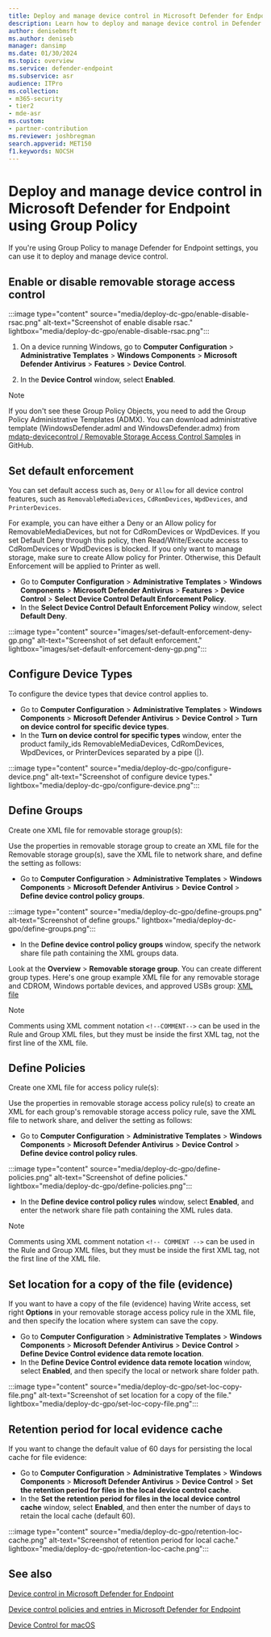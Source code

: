 ```yaml
---
title: Deploy and manage device control in Microsoft Defender for Endpoint with Group Policy           
description: Learn how to deploy and manage device control in Defender for Endpoint using Group Policy
author: denisebmsft
ms.author: deniseb
manager: dansimp 
ms.date: 01/30/2024
ms.topic: overview
ms.service: defender-endpoint
ms.subservice: asr
audience: ITPro
ms.collection: 
- m365-security
- tier2
- mde-asr
ms.custom: 
- partner-contribution
ms.reviewer: joshbregman
search.appverid: MET150
f1.keywords: NOCSH 
---
```


# Deploy and manage device control in Microsoft Defender for Endpoint using Group Policy

If you're using Group Policy to manage Defender for Endpoint settings, you can use it to deploy and manage device control.

## Enable or disable removable storage access control

:::image type="content" source="media/deploy-dc-gpo/enable-disable-rsac.png" alt-text="Screenshot of enable disable rsac." lightbox="media/deploy-dc-gpo/enable-disable-rsac.png":::

1. On a device running Windows, go to **Computer Configuration** \> **Administrative Templates** \> **Windows Components** \> **Microsoft Defender Antivirus** \> **Features** \> **Device Control**.

2. In the **Device Control** window, select **Enabled**.

> [!NOTE]
> If you don't see these Group Policy Objects, you need to add the Group Policy Administrative Templates (ADMX). You can download administrative template (WindowsDefender.adml and WindowsDefender.admx) from [mdatp-devicecontrol / Removable Storage Access Control Samples](https://github.com/microsoft/mdatp-devicecontrol/tree/main/Removable%20Storage%20Access%20Control%20Samples) in GitHub.

## Set default enforcement

You can set default access such as, `Deny` or `Allow` for all device control features, such as `RemovableMediaDevices`, `CdRomDevices`, `WpdDevices`, and `PrinterDevices`.

For example, you can have either a Deny or an Allow policy for RemovableMediaDevices, but not for CdRomDevices or WpdDevices. If you set Default Deny through this policy, then Read/Write/Execute access to CdRomDevices or WpdDevices is blocked. If you only want to manage storage, make sure to create Allow policy for Printer. Otherwise, this Default Enforcement will be applied to Printer as well.

- Go to **Computer Configuration** \> **Administrative Templates** \> **Windows Components** \> **Microsoft Defender Antivirus** \> **Features** \> **Device Control** \> **Select Device Control Default Enforcement Policy**.
- In the **Select Device Control Default Enforcement Policy** window, select **Default Deny**.

:::image type="content" source="images/set-default-enforcement-deny-gp.png" alt-text="Screenshot of set default enforcement." lightbox="images/set-default-enforcement-deny-gp.png":::

## Configure Device Types

To configure the device types that device control applies to.

- Go to **Computer Configuration** \> **Administrative Templates** \> **Windows Components** \> **Microsoft Defender Antivirus** \> **Device Control** \> **Turn on device control for specific device types**.
- In the **Turn on device control for specific types** window, enter the product family\_ids RemovableMediaDevices, CdRomDevices, WpdDevices, or PrinterDevices separated by a pipe (|).

:::image type="content" source="media/deploy-dc-gpo/configure-device.png" alt-text="Screenshot of configure device types." lightbox="media/deploy-dc-gpo/configure-device.png":::

## Define Groups

Create one XML file for removable storage group(s):

Use the properties in removable storage group to create an XML file for the Removable storage group(s), save the XML file to network share, and define the setting as follows:

- Go to **Computer Configuration** \> **Administrative Templates** \> **Windows Components** \> **Microsoft Defender Antivirus** \> **Device Control** \> **Define device control policy groups**.

:::image type="content" source="media/deploy-dc-gpo/define-groups.png" alt-text="Screenshot of define groups." lightbox="media/deploy-dc-gpo/define-groups.png":::

- In the **Define device control policy groups** window, specify the network share file path containing the XML groups data.

Look at the **Overview** \> **Removable storage group**. You can create different group types. Here's one group example XML file for any removable storage and CDROM, Windows portable devices, and approved USBs group: [XML file](https://github.com/microsoft/mdatp-devicecontrol/blob/main/Removable%20Storage%20Access%20Control%20Samples/Group%20Policy/Demo_Groups.xml)

> [!NOTE]
> Comments using XML comment notation `<!--COMMENT-->` can be used in the Rule and Group XML files, but they must be inside the first XML tag, not the first line of the XML file.

## Define Policies

Create one XML file for access policy rule(s):

Use the properties in removable storage access policy rule(s) to create an XML for each group's removable storage access policy rule, save the XML file to network share, and deliver the setting as follows:

- Go to **Computer Configuration** \> **Administrative Templates** \> **Windows Components** \> **Microsoft Defender Antivirus** \> **Device Control** \> **Define device control policy rules**.

:::image type="content" source="media/deploy-dc-gpo/define-policies.png" alt-text="Screenshot of define policies." lightbox="media/deploy-dc-gpo/define-policies.png":::

- In the **Define device control policy rules** window, select **Enabled**, and enter the network share file path containing the XML rules data.

> [!NOTE]
> Comments using XML comment notation `<!-- COMMENT -->` can be used in the Rule and Group XML files, but they must be inside the first XML tag, not the first line of the XML file.

## Set location for a copy of the file (evidence)

If you want to have a copy of the file (evidence) having Write access, set right **Options** in your removable storage access policy rule in the XML file, and then specify the location where system can save the copy.

- Go to **Computer Configuration** \> **Administrative Templates** \> **Windows Components** \> **Microsoft Defender Antivirus** \> **Device Control** \> **Define Device Control evidence data remote location**.
- In the **Define Device Control evidence data remote location** window, select **Enabled**, and then specify the local or network share folder path.

:::image type="content" source="media/deploy-dc-gpo/set-loc-copy-file.png" alt-text="Screenshot of set location for a copy of the file." lightbox="media/deploy-dc-gpo/set-loc-copy-file.png":::

## Retention period for local evidence cache

If you want to change the default value of 60 days for persisting the local cache for file evidence:

- Go to **Computer Configuration** \> **Administrative Templates** \> **Windows Components** \> **Microsoft Defender Antivirus** \> **Device Control** \> **Set the retention period for files in the local device control cache**.
- In the **Set the retention period for files in the local device control cache** window, select  **Enabled**, and then enter the number of days to retain the local cache (default 60).

:::image type="content" source="media/deploy-dc-gpo/retention-loc-cache.png" alt-text="Screenshot of retention period for local cache." lightbox="media/deploy-dc-gpo/retention-loc-cache.png":::

## See also

[Device control in Microsoft Defender for Endpoint](device-control-overview.md)

[Device control policies and entries in Microsoft Defender for Endpoint](device-control-policies-entries.md)

[Device Control for macOS](mac-device-control-overview.md)